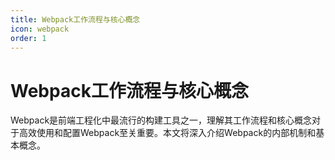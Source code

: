 ```yaml
---
title: Webpack工作流程与核心概念
icon: webpack
order: 1
---
```


# Webpack工作流程与核心概念

Webpack是前端工程化中最流行的构建工具之一，理解其工作流程和核心概念对于高效使用和配置Webpack至关重要。本文将深入介绍Webpack的内部机制和基本概念。
